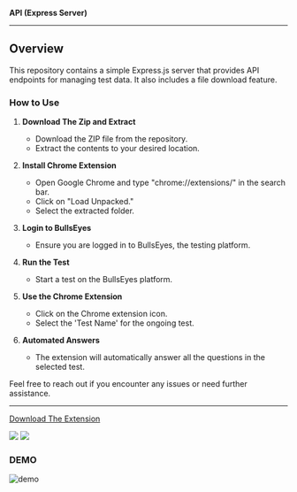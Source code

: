 **API (Express Server)**

---

## Overview

This repository contains a simple Express.js server that provides API endpoints for managing test data.
It also includes a file download feature.

### How to Use

1. **Download The Zip and Extract**
   - Download the ZIP file from the repository.
   - Extract the contents to your desired location.

2. **Install Chrome Extension**
   - Open Google Chrome and type "chrome://extensions/" in the search bar.
   - Click on "Load Unpacked."
   - Select the extracted folder.

3. **Login to BullsEyes**
   - Ensure you are logged in to BullsEyes, the testing platform.

4. **Run the Test**
   - Start a test on the BullsEyes platform.

5. **Use the Chrome Extension**
   - Click on the Chrome extension icon.
   - Select the 'Test Name' for the ongoing test.

6. **Automated Answers**
   - The extension will automatically answer all the questions in the selected test.

Feel free to reach out if you encounter any issues or need further assistance.

---

<a href="https://bullseyesapi.onrender.com/download">Download The Extension</a>

![](https://komarev.com/ghpvc/?username=03prashantpk&color=ff0000&label=Total,+visitors) ![](https://hit.yhype.me/github/profile?user_id=43730425)<br>



### DEMO

<img src="https://raw.githubusercontent.com/03prashantpk/hbullesEyes---ChromeExtension/main/images/instruction.gif" alt="demo" />
